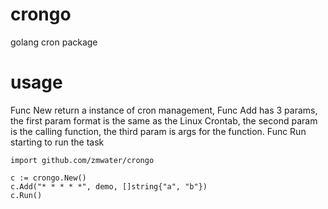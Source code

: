 # crongo
golang cron package

# usage
Func New return a instance of cron management, 
Func Add has 3 params, the first param format is the same as the Linux Crontab,
the second param is the calling function, the third param is args for the 
function.
Func Run starting to run the task
```
import github.com/zmwater/crongo

c := crongo.New()
c.Add("* * * * *", demo, []string{"a", "b"})
c.Run()
```